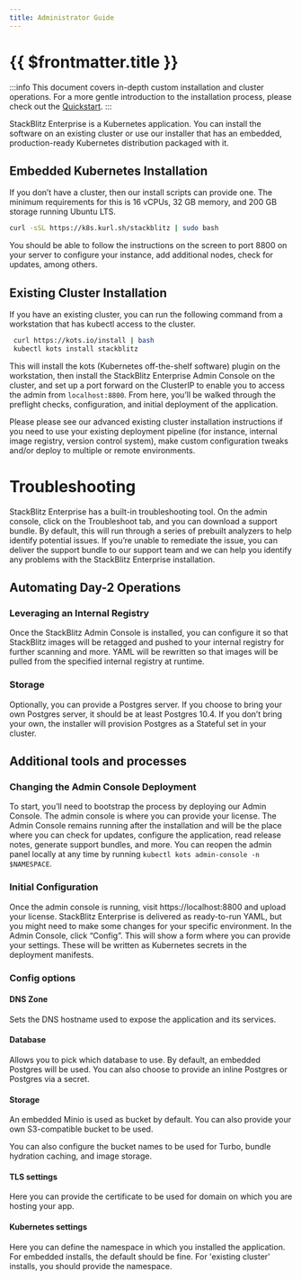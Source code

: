 ```yaml
---
title: Administrator Guide
---
```


# {{ $frontmatter.title }}

:::info
This document covers in-depth custom installation and cluster operations. For a more gentle introduction to the installation process, please check out the [Quickstart](/enterprise/installation/quickstart).
:::

StackBlitz Enterprise is a Kubernetes application. You can install the software on an existing cluster or use our installer that has an embedded, production-ready Kubernetes distribution packaged with it.

## Embedded Kubernetes Installation

If you don’t have a cluster, then our install scripts can provide one. The minimum requirements for this is 16 vCPUs, 32 GB memory, and 200 GB storage running Ubuntu LTS.

```sh
curl -sSL https://k8s.kurl.sh/stackblitz | sudo bash
```

You should be able to follow the instructions on the screen to port 8800 on your server to configure your instance, add additional nodes, check for updates, among others.

<!-- If at any time you’d like to migrate this deployment to an existing Kubernetes Cluster, see the [Guide to Migrating an Existing Cluster](migrating). -->

## Existing Cluster Installation

If you have an existing cluster, you can run the following command from a workstation that has kubectl access to the cluster.

```sh
 curl https://kots.io/install | bash
 kubectl kots install stackblitz
```

This will install the kots (Kubernetes off-the-shelf software) plugin on the workstation, then install the StackBlitz Enterprise Admin Console on the cluster, and set up a port forward on the ClusterIP to enable you to access the admin from `localhost:8800`. From here, you’ll be walked through the preflight checks, configuration, and initial deployment of the application.

Please please see our advanced existing cluster installation instructions if you need to use your existing deployment pipeline (for instance, internal image registry, version control system), make custom configuration tweaks and/or deploy to multiple or remote environments.

# Troubleshooting

StackBlitz Enterprise has a built-in troubleshooting tool. On the admin console, click on the Troubleshoot tab, and you can download a support bundle. By default, this will run through a series of prebuilt analyzers to help identify potential issues. If you’re unable to remediate the issue, you can deliver the support bundle to our support team and we can help you identify any problems with the StackBlitz Enterprise installation.


## Automating Day-2 Operations

### Leveraging an Internal Registry
Once the StackBlitz Admin Console is installed, you can configure it so that StackBlitz images will be retagged and pushed to your internal registry for further scanning and more. YAML will be rewritten so that images will be pulled from the specified internal registry at runtime.

### Storage
Optionally, you can provide a Postgres server. If you choose to bring your own Postgres server, it should be at least Postgres 10.4. If you don’t bring your own, the installer will provision Postgres as a Stateful set in your cluster.

## Additional tools and processes

### Changing the Admin Console Deployment

To start, you’ll need to bootstrap the process by deploying our Admin Console. The admin console is where you can provide your license. The Admin Console remains running after the installation and will be the place where you can check for updates, configure the application, read release notes, generate support bundles, and more. You can reopen the admin panel locally at any time by running `kubectl kots admin-console -n $NAMESPACE`.

### Initial Configuration

Once the admin console is running, visit https://localhost:8800 and upload your license. StackBlitz Enterprise is delivered as ready-to-run YAML, but you might need to make some changes for your specific environment. In the Admin Console, click “Config”. This will show a form where you can provide your settings. These will be written as Kubernetes secrets in the deployment manifests.


### Config options

#### DNS Zone

Sets the DNS hostname used to expose the application and its services.

#### Database

Allows you to pick which database to use. By default, an embedded Postgres will be used. You can also choose to provide an inline Postgres or Postgres via a secret.

#### Storage

An embedded Minio is used as bucket by default. You can also provide your own S3-compatible bucket to be used.

You can also configure the bucket names to be used for Turbo, bundle hydration caching, and image storage. 

#### TLS settings

Here you can provide the certificate to be used for domain on which you are hosting your app.

#### Kubernetes settings 

Here you can define the namespace in which you installed the application. For embedded installs, the default should be fine. For 'existing cluster' installs, you should provide the namespace.
